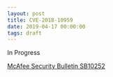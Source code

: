 ```yaml
---
layout: post
title: CVE-2018-10959
date: 2019-04-17 00:00:00
tags: draft
---
```


In Progress


[McAfee Security Bulletin SB10252](https://kc.mcafee.com/corporate/index?page=content&id=SB10252)